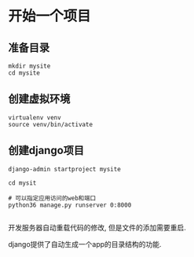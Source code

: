 # 开始一个项目

## 准备目录
```
mkdir mysite
cd mysite
```

## 创建虚拟环境
```
virtualenv venv
source venv/bin/activate
```

## 创建django项目
```
django-admin startproject mysite

cd mysit

# 可以指定应用访问的web和端口
python36 manage.py runserver 0:8000 


```
开发服务器自动重载代码的修改, 但是文件的添加需要重启.

django提供了自动生成一个app的目录结构的功能.